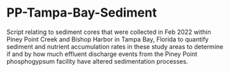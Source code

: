# PP-Tampa-Bay-Sediment
Script relating to sediment cores that were collected in Feb 2022 within Piney Point Creek and Bishop Harbor in Tampa Bay, Florida to quantify sediment and nutrient accumulation rates in these study areas to determine if and by how much effluent discharge events from the Piney Point phosphogypsum facility have altered sedimentation processes.
